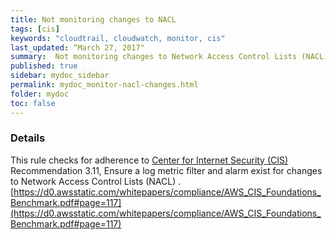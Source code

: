 ```yaml
---
title: Not monitoring changes to NACL
tags: [cis]
keywords: "cloudtrail, cloudwatch, monitor, cis"
last_updated: “March 27, 2017"
summary:  Not monitoring changes to Network Access Control Lists (NACL)
published: true
sidebar: mydoc_sidebar
permalink: mydoc_monitor-nacl-changes.html
folder: mydoc
toc: false
---
```


### Details  
This rule checks for adherence to [Center for Internet Security (CIS)](https://www.cisecurity.org/) Recommendation 3.11, Ensure a log metric filter and alarm exist for changes to Network Access Control Lists (NACL) . [https://d0.awsstatic.com/whitepapers/compliance/AWS_CIS_Foundations_Benchmark.pdf#page=117](https://d0.awsstatic.com/whitepapers/compliance/AWS_CIS_Foundations_Benchmark.pdf#page=117) 
